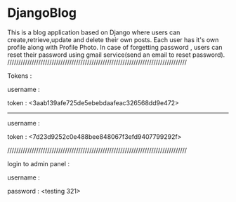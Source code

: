 # DjangoBlog

This is a blog application based on Django where users can create,retrieve,update and delete their own posts.
Each user has it's own profile along with Profile Photo.
In case of forgetting password , users can reset their password using gmail service(send an email to reset password).
/////////////////////////////////////////////////////////////////////////////////

Tokens : 

username : <nob>

token : <3aab139afe725de5ebebdaafeac326568dd9e472>

--------------------------------------------------

username : <reza> 

token : <7d23d9252c0e488bee848067f3efd9407799292f>

/////////////////////////////////////////////////////////////////////////////////

login to admin panel :

username : <reza>

password : <testing 321>
